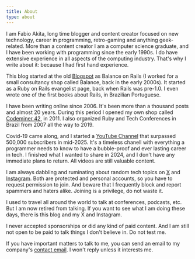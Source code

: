 ```yaml
---
title: About
type: about
---
```


I am Fabio Akita, long time blogger and content creator focused on new technology, career in programming, retro-gaming and anything geek-related. More than a content creator I am a computer science graduate, and I have been working with programming since the early 1990s. I do have extensive experience in all aspects of the computing industry. That's why I write about it: because I had first hand experience.

This blog started at the old [Blogspot](https://web.archive.org/web/20060715034642/http://balanceonrails.blogspot.com/) as Balance on Rails (I worked for a small consultancy shop called Balance, back in the early 2000s). It started as a Ruby on Rails evangelist page, back when Rails was pre-1.0. I even wrote one of the first books about Rails, in Brazilian Portuguese.

I have been writing online since 2006. It's been more than a thousand posts and almost 20 years. During this period I opened my own shop called [Codeminer 42](https://codeminer42.com), in 2011. I also organized Ruby and Tech Conferences in Brazil from 2007 all the way to 2019.

Covid-19 came along, and I started a [YouTube Channel](https://www.youtube.com/@Akitando) that surpassed 500,000 subscribers in mid-2025. It's a timeless chanell with everything a programmer needs to know to have a bubble-proof and ever lasting career in tech. I finished what I wanted to share in 2024, and I don't have any immediate plans to return. All videos are still valuable content.

I am always dabbling and ruminating about random tech topics on [X](https://x.com/AkitaOnRails) and [Instagram](https://www.instagram.com/akitaonrails/). Both are protected and personal accounts, so you have to request permission to join. And beware that I frequently block and report spammers and haters alike. Joining is a privilege, do not waste it.

I used to travel all around the world to talk at conferences, podcasts, etc. But I am now retired from talking. If you want to see what I am doing these days, there is this blog and my X and Instagram.

I never accepted sponsorships or did any kind of paid content. And I am still not open to be paid to talk things I don't believe in. Do not test me.

If you have important matters to talk to me, you can send an email to my company's [contact email](mailto:contact@codeminer42.com). I won't reply unless it interests me.
